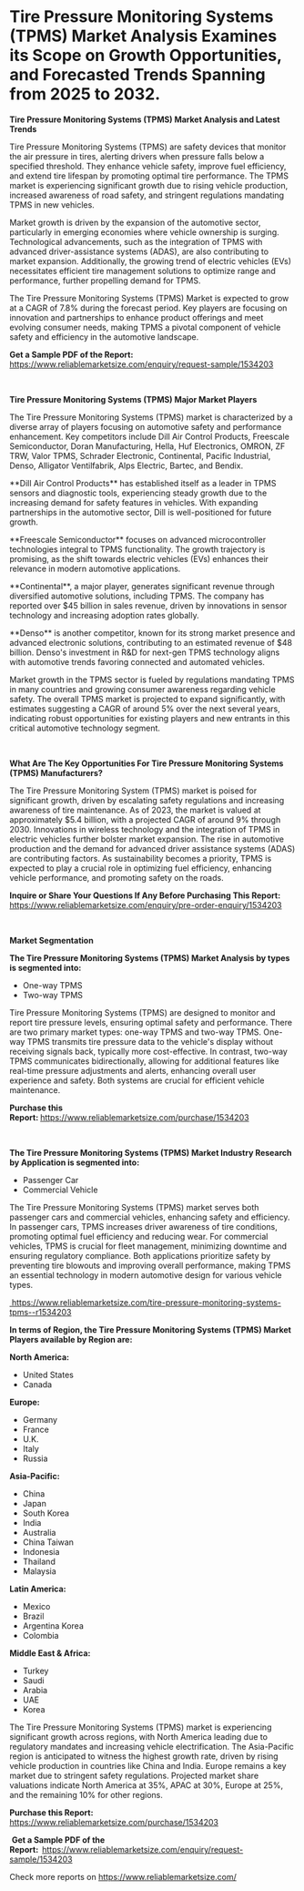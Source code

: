<p><h1>Tire Pressure Monitoring Systems (TPMS) Market Analysis Examines its Scope on Growth Opportunities, and Forecasted Trends Spanning from 2025 to 2032.</h1></p><p><strong>Tire Pressure Monitoring Systems (TPMS) Market Analysis and Latest Trends</strong></p>
<p><p>Tire Pressure Monitoring Systems (TPMS) are safety devices that monitor the air pressure in tires, alerting drivers when pressure falls below a specified threshold. They enhance vehicle safety, improve fuel efficiency, and extend tire lifespan by promoting optimal tire performance. The TPMS market is experiencing significant growth due to rising vehicle production, increased awareness of road safety, and stringent regulations mandating TPMS in new vehicles.</p><p>Market growth is driven by the expansion of the automotive sector, particularly in emerging economies where vehicle ownership is surging. Technological advancements, such as the integration of TPMS with advanced driver-assistance systems (ADAS), are also contributing to market expansion. Additionally, the growing trend of electric vehicles (EVs) necessitates efficient tire management solutions to optimize range and performance, further propelling demand for TPMS.</p><p>The Tire Pressure Monitoring Systems (TPMS) Market is expected to grow at a CAGR of 7.8% during the forecast period. Key players are focusing on innovation and partnerships to enhance product offerings and meet evolving consumer needs, making TPMS a pivotal component of vehicle safety and efficiency in the automotive landscape.</p></p>
<p><strong>Get a Sample PDF of the Report:&nbsp;</strong> <a href="https://www.reliablemarketsize.com/enquiry/request-sample/1534203?utm_campaign=2315&utm_medium=2&utm_source=Github&utm_content=ia&utm_term=27022025&utm_id=tire-pressure-monitoring-systems-tpms">https://www.reliablemarketsize.com/enquiry/request-sample/1534203</a></p>
<p>&nbsp;</p>
<p><strong>Tire Pressure Monitoring Systems (TPMS) Major Market Players</strong></p>
<p><p>The Tire Pressure Monitoring Systems (TPMS) market is characterized by a diverse array of players focusing on automotive safety and performance enhancement. Key competitors include Dill Air Control Products, Freescale Semiconductor, Doran Manufacturing, Hella, Huf Electronics, OMRON, ZF TRW, Valor TPMS, Schrader Electronic, Continental, Pacific Industrial, Denso, Alligator Ventilfabrik, Alps Electric, Bartec, and Bendix.</p><p>**Dill Air Control Products** has established itself as a leader in TPMS sensors and diagnostic tools, experiencing steady growth due to the increasing demand for safety features in vehicles. With expanding partnerships in the automotive sector, Dill is well-positioned for future growth.</p><p>**Freescale Semiconductor** focuses on advanced microcontroller technologies integral to TPMS functionality. The growth trajectory is promising, as the shift towards electric vehicles (EVs) enhances their relevance in modern automotive applications.</p><p>**Continental**, a major player, generates significant revenue through diversified automotive solutions, including TPMS. The company has reported over $45 billion in sales revenue, driven by innovations in sensor technology and increasing adoption rates globally. </p><p>**Denso** is another competitor, known for its strong market presence and advanced electronic solutions, contributing to an estimated revenue of $48 billion. Denso's investment in R&D for next-gen TPMS technology aligns with automotive trends favoring connected and automated vehicles.</p><p>Market growth in the TPMS sector is fueled by regulations mandating TPMS in many countries and growing consumer awareness regarding vehicle safety. The overall TPMS market is projected to expand significantly, with estimates suggesting a CAGR of around 5% over the next several years, indicating robust opportunities for existing players and new entrants in this critical automotive technology segment.</p></p>
<p>&nbsp;</p>
<p><strong>What Are The Key Opportunities For Tire Pressure Monitoring Systems (TPMS) Manufacturers?</strong></p>
<p><p>The Tire Pressure Monitoring System (TPMS) market is poised for significant growth, driven by escalating safety regulations and increasing awareness of tire maintenance. As of 2023, the market is valued at approximately $5.4 billion, with a projected CAGR of around 9% through 2030. Innovations in wireless technology and the integration of TPMS in electric vehicles further bolster market expansion. The rise in automotive production and the demand for advanced driver assistance systems (ADAS) are contributing factors. As sustainability becomes a priority, TPMS is expected to play a crucial role in optimizing fuel efficiency, enhancing vehicle performance, and promoting safety on the roads.</p></p>
<p><strong>Inquire or Share Your Questions If Any Before Purchasing This Report:</strong> <a href="https://www.reliablemarketsize.com/enquiry/pre-order-enquiry/1534203?utm_campaign=2315&utm_medium=2&utm_source=Github&utm_content=ia&utm_term=27022025&utm_id=tire-pressure-monitoring-systems-tpms">https://www.reliablemarketsize.com/enquiry/pre-order-enquiry/1534203</a></p>
<p>&nbsp;</p>
<p><strong>Market Segmentation</strong></p>
<p><strong>The Tire Pressure Monitoring Systems (TPMS) Market Analysis by types is segmented into:</strong></p>
<p><ul><li>One-way TPMS</li><li>Two-way TPMS</li></ul></p>
<p><p>Tire Pressure Monitoring Systems (TPMS) are designed to monitor and report tire pressure levels, ensuring optimal safety and performance. There are two primary market types: one-way TPMS and two-way TPMS. One-way TPMS transmits tire pressure data to the vehicle's display without receiving signals back, typically more cost-effective. In contrast, two-way TPMS communicates bidirectionally, allowing for additional features like real-time pressure adjustments and alerts, enhancing overall user experience and safety. Both systems are crucial for efficient vehicle maintenance.</p></p>
<p><strong>Purchase this Report:&nbsp;</strong><a href="https://www.reliablemarketsize.com/purchase/1534203?utm_campaign=2315&utm_medium=2&utm_source=Github&utm_content=ia&utm_term=27022025&utm_id=tire-pressure-monitoring-systems-tpms">https://www.reliablemarketsize.com/purchase/1534203</a></p>
<p>&nbsp;</p>
<p><strong>The Tire Pressure Monitoring Systems (TPMS) Market Industry Research by Application is segmented into:</strong></p>
<p><ul><li>Passenger Car</li><li>Commercial Vehicle</li></ul></p>
<p><p>The Tire Pressure Monitoring Systems (TPMS) market serves both passenger cars and commercial vehicles, enhancing safety and efficiency. In passenger cars, TPMS increases driver awareness of tire conditions, promoting optimal fuel efficiency and reducing wear. For commercial vehicles, TPMS is crucial for fleet management, minimizing downtime and ensuring regulatory compliance. Both applications prioritize safety by preventing tire blowouts and improving overall performance, making TPMS an essential technology in modern automotive design for various vehicle types.</p></p>
<p><a href="https://www.reliablemarketsize.com/tire-pressure-monitoring-systems-tpms--r1534203?utm_campaign=2315&utm_medium=2&utm_source=Github&utm_content=ia&utm_term=27022025&utm_id=tire-pressure-monitoring-systems-tpms">&nbsp;https://www.reliablemarketsize.com/tire-pressure-monitoring-systems-tpms--r1534203</a></p>
<p><strong>In terms of Region, the Tire Pressure Monitoring Systems (TPMS) Market Players available by Region are:</strong></p>
<p>
    <p> <strong> North America: </strong>
        <ul>
            <li>United States</li>
            <li>Canada</li>
        </ul>
        </p> 
    <p> <strong> Europe: </strong>
        <ul>
            <li>Germany</li>
            <li>France</li>
            <li>U.K.</li>
            <li>Italy</li>
            <li>Russia</li>
        </ul>
        </p> 
    <p> <strong> Asia-Pacific: </strong>
        <ul>
            <li>China</li>
            <li>Japan</li>
            <li>South Korea</li>
            <li>India</li>
            <li>Australia</li>
            <li>China Taiwan</li>
            <li>Indonesia</li>
            <li>Thailand</li>
            <li>Malaysia</li>
        </ul>
        </p> 
    <p> <strong> Latin America: </strong>
        <ul>
            <li>Mexico</li>
            <li>Brazil</li>
            <li>Argentina Korea</li>
            <li>Colombia</li>
        </ul>
        </p> 
    <p> <strong> Middle East & Africa: </strong>
        <ul>
            <li>Turkey</li>
            <li>Saudi</li>
            <li>Arabia</li>
            <li>UAE</li>
            <li>Korea</li>
        </ul>
    </p>
    </p>
<p><p>The Tire Pressure Monitoring Systems (TPMS) market is experiencing significant growth across regions, with North America leading due to regulatory mandates and increasing vehicle electrification. The Asia-Pacific region is anticipated to witness the highest growth rate, driven by rising vehicle production in countries like China and India. Europe remains a key market due to stringent safety regulations. Projected market share valuations indicate North America at 35%, APAC at 30%, Europe at 25%, and the remaining 10% for other regions.</p></p>
<p><strong>Purchase this Report: </strong><a href="https://www.reliablemarketsize.com/purchase/1534203?utm_campaign=2315&utm_medium=2&utm_source=Github&utm_content=ia&utm_term=27022025&utm_id=tire-pressure-monitoring-systems-tpms">https://www.reliablemarketsize.com/purchase/1534203</a></p>
<p>&nbsp;<strong>Get a Sample PDF of the Report:&nbsp;&nbsp;</strong><a href="https://www.reliablemarketsize.com/enquiry/request-sample/1534203?utm_campaign=2315&utm_medium=2&utm_source=Github&utm_content=ia&utm_term=27022025&utm_id=tire-pressure-monitoring-systems-tpms">https://www.reliablemarketsize.com/enquiry/request-sample/1534203</a></p>
<p><strong></strong></p>
<p>Check more reports on <a href="https://www.reliablemarketsize.com/?utm_campaign=2315&utm_medium=2&utm_source=Github&utm_content=ia&utm_term=27022025&utm_id=tire-pressure-monitoring-systems-tpms">https://www.reliablemarketsize.com/</a></p>